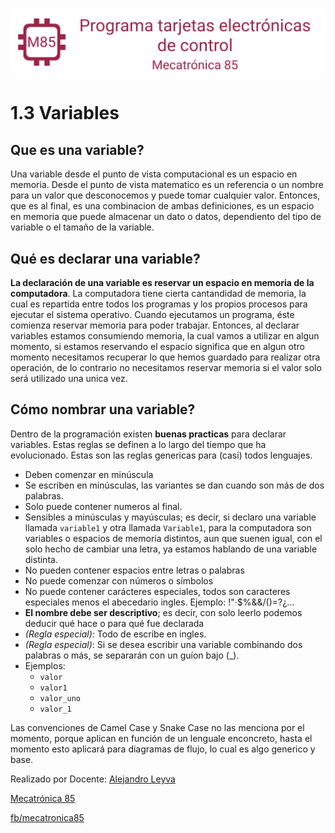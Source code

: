 ![banner](../logo/banner.png)

# 1.3 Variables

## Que es una variable?

Una variable desde el punto de vista computacional es un espacio en memoria. 
Desde el punto de vista matematico es un referencia o un nombre para un valor que desconocemos y puede tomar cualquier valor.
Entonces, que es al final, es una combinacion de ambas definiciones, es un espacio en memoria que puede almacenar un dato o datos, dependiento del tipo de variable o el tamaño de la variable.

## Qué es declarar una variable?

**La declaración de una variable es reservar un espacio en memoria de la computadora**.
La computadora tiene cierta cantandidad de memoria, la cual es repartida entre todos los programas y los propios procesos para ejecutar el sistema operativo. Cuando ejecutamos un programa, éste comienza reservar memoria para poder trabajar.
Entonces, al declarar variables estamos consumiendo memoria, la cual vamos a utilizar en algun momento, si estamos reservando el espacio significa que en algun otro momento necesitamos recuperar lo que hemos guardado para realizar otra operación, de lo contrario no necesitamos reservar memoria si el valor solo será utilizado una unica vez.

## Cómo nombrar una variable?

Dentro de la programación existen **buenas practicas** para declarar variables. Estas reglas se definen a lo largo del tiempo que ha evolucionado. Estas son las reglas genericas para (casi) todos lenguajes. 

- Deben comenzar en minúscula
- Se escriben en minúsculas, las variantes se dan cuando son más de dos palabras.
- Solo puede contener numeros al final.
- Sensibles a minúsculas y mayúsculas; es decir, si declaro una variable llamada `variable1` y otra llamada `Variable1`, para la computadora son variables o espacios de memoria distintos, aun que suenen igual, con el solo hecho de cambiar una letra, ya estamos hablando de una variable distinta.
- No pueden contener espacios entre letras o palabras
- No puede comenzar con números o símbolos
- No puede contener carácteres especiales, todos son caracteres especiales menos el abecedario ingles. Ejemplo: !"·$%&&/()=?¿...
- **El nombre debe ser descriptivo**; es decir, con solo leerlo podemos deducir qué hace o para qué fue declarada
- *(Regla especial):* Todo de escribe en ingles.
- *(Regla especial)*: Si se desea escribir una variable combinando dos palabras o más, se separarán con un guíon bajo (_).
- Ejemplos:
    - `valor`
    - `valor1`
    - `valor_uno`
    - `valor_1`

Las convenciones de Camel Case y Snake Case no las menciona por el momento, porque aplican en función de un lenguale enconcreto, hasta el momento esto aplicará para diagramas de flujo, lo cual es algo generico y base.

Realizado por Docente: [Alejandro Leyva](https://www.alejandro-leyva.com/)

[Mecatrónica 85](https://mecatronica85.com/)

[fb/mecatronica85](https://www.facebook.com/mecatronica85)
